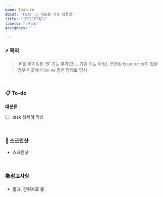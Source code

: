 ```yaml
---
name: feature
about: 'FEAT :: 새로운 기능 템플릿'
title: "[FE][FEAT]"
labels: "✨Feat"
assignees: ''

---
```


### ⚡️ 목적
> 'A'를 하기위한 'B' 기능 추가(또는 기존 기능 확장), 연관된 issue or pr이 있을 경우 이곳에 `from #0` 같은 형태로 명시 

<br/>


### 📋 To-do

**대분류**
- [ ] task 상세히 작성

<br/>



### 📸 스크린샷
- 스크린샷
<br/>


### 📚참고사항
- 링크, 관련자료 등

<br/>
